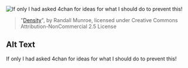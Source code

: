![If only I had asked 4chan for ideas for what I should do to prevent this!](https://imgs.xkcd.com/comics/density.png)
> "[Density](https://xkcd.com/550/)", by Randall Munroe, licensed under Creative Commons Attribution-NonCommercial 2.5 License

## Alt Text
If only I had asked 4chan for ideas for what I should do to prevent this!
